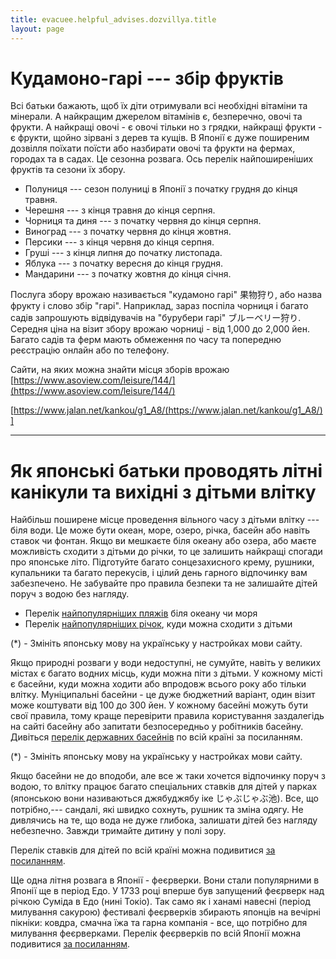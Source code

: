 ```yaml
---
title: evacuee.helpful_advises.dozvillya.title
layout: page
---
```


# Кудамоно-гарі --- збір фруктів

Всі батьки бажають, щоб їх діти отримували всі необхідні вітаміни та мінерали. А найкращим джерелом вітамінів є, безперечно, овочі та фрукти. А найкращі овочі - є овочі тільки но з грядки, найкращі фрукти -  є фрукти, щойно зірвані з дерев та кущів. В Японії є дуже поширеним дозвілля поїхати поїсти або назбирати овочі та фрукти на фермах, городах та в садах. Це сезонна розвага. Ось перелік найпоширеніших фруктів та сезони їх збору.

- Полуниця --- сезон полуниці в Японії з початку грудня до кінця травня.
- Черешня --- з кінця травня до кінця серпня.
- Чорниця та диня --- з початку червня до кінця серпня.
- Виноград --- з початку червня до кінця жовтня.
- Персики --- з кінця червня до кінця серпня.
- Груші --- з кінця липня до початку листопада.
- Яблука --- з початку вересня до кінця грудня.
- Мандарини --- з початку жовтня до кінця січня.

Послуга збору врожаю називається "кудамоно гарі" 果物狩り, або назва фрукту і слово збір "гарі". Наприклад, зараз поспіла чорниця і багато садів запрошують відвідувачів на "бурубери гарі" ブルーベリー狩り. Середня ціна на візит збору врожаю чорниці - від 1,000 до 2,000 йен. Багато садів та ферм мають обмеження по часу та попередню реєстрацію онлайн або по телефону.

Сайти, на яких можна знайти місця зборів врожаю
[https://www.asoview.com/leisure/144/](https://www.asoview.com/leisure/144/)

[https://www.jalan.net/kankou/g1_A8/(https://www.jalan.net/kankou/g1_A8/)]

---

# Як японські батьки проводять літні канікули та вихідні з дітьми влітку

Найбільш поширене місце проведення вільного часу з дітьми влітку --- біля води. Це може бути океан, море, озеро, річка, басейн або навіть ставок чи фонтан. Якщо ви мешкаєте біля океану або озера, або маєте можливість сходити з дітьми до річки, то це залишить найкращі спогади про японське літо. Підготуйте багато сонцезахисного крему, рушники, купальники та багато перекусів, і цілий день гарного відпочинку вам забезпечено. Не забувайте про правила безпеки та не залишайте дітей поруч з водою без нагляду.

- Перелік [найпопулярніших пляжів](https://www.walkerplus.com/spot_list/sg0160/) біля океану чи моря
- Перелік [найпопулярніших річок](https://www.jalan.net/news/article/575967/), куди можна сходити з дітьми

(*) - Змініть японську мову на українську у настройках мови сайту.

Якщо природні розваги у води недоступні, не сумуйте, навіть у великих містах є багато водних місць, куди можна піти з дітьми. У кожному місті є басейни, куди можна ходити або впродовж всього року або тільки влітку. Муніципальні басейни - це дуже бюджетний варіант, один візит може коштувати від 100 до 300 йен. У кожному басейні можуть бути свої правила, тому краще перевірити правила користування заздалегідь на сайті басейну або запитати безпосередньо у робітників басейну. Дивіться [перелік державних басейнів](  https://www.swimming.jp/poolmap/) по всій країні за посиланням.

(*) - Змініть японську мову на українську у настройках мови сайту.

Якщо басейни не до вподоби, але все ж таки хочется відпочинку поруч з водою, то влітку працює багато спеціальних ставків для дітей у парках (японською вони називаються джябуджябу іке じゃぶじゃぶ池). Все, що потрібно,--- сандалі, які швидко сохнуть, рушник та зміна одягу. Не дивлячись на те, що вода не дуже глибока, залишати дітей без нагляду небезпечно. Завжди тримайте дитину у полі зору.

Перелік ставків для дітей по всій країні можна подивитися [за посиланням](  https://iko-yo.net/facilities?tags%5B%5D=%E3%81%98%E3%82%83%E3%81%B6%E3%81%98%E3%82%83%E3%81%B6%E6%B1%A0).


Ще одна літня розвага в Японії - феєрверки. Вони стали популярними в Японії ще в період Едо. У 1733 році вперше був запущений феєрверк над річкою Суміда в Едо (нині Токіо). Так само як і ханамі навесні (період милування сакурою) фестивалі феєрверків збирають японців на вечірні пікніки: ковдра, смачна їжа та гарна компанія - все, що потрібно для милування феєрверками. Перелік феєрверків по всій Японії можна подивитися [за посиланням](https://hanabi.walkerplus.com/list/scheduled/).

